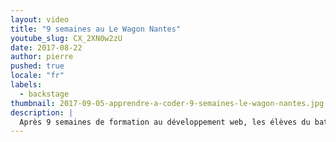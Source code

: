 ```yaml
---
layout: video
title: "9 semaines au Le Wagon Nantes"
youtube_slug: CX_2XN0w2zU
date: 2017-08-22
author: pierre
pushed: true
locale: "fr"
labels:
  - backstage
thumbnail: 2017-09-05-apprendre-a-coder-9-semaines-le-wagon-nantes.jpg
description: |
  Après 9 semaines de formation au développement web, les élèves du batch79 vous expliquent pourquoi ils ont choisi de faire Le Wagon.
---
```

